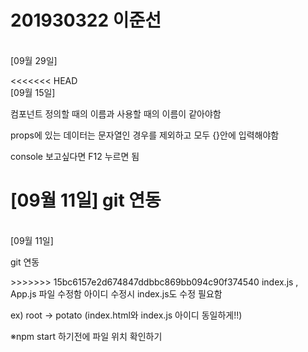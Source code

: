# 201930322 이준선
<br>[09월 29일]</br>

<<<<<<< HEAD
<br>[09월 15일]</br>
<p>컴포넌트 정의할 때의 이름과 사용할 때의 이름이 같아야함</p>
<p>props에 있는 데이터는 문자열인 경우를 제외하고 모두 {}안에 입력해야함</p>
console 보고싶다면 F12 누르면 됨

[09월 11일]
git 연동 
=======
<br>[09월 11일]</br>
<p>git 연동</p>
>>>>>>> 15bc6157e2d674847ddbbc869bb094c90f374540
index.js , App.js 파일 수정함
아이디 수정시 index.js도 수정 필요함
<p>ex) root -> potato (index.html와 index.js 아이디 동일하게!!)</p>
<p>※npm start 하기전에 파일 위치 확인하기</p>
